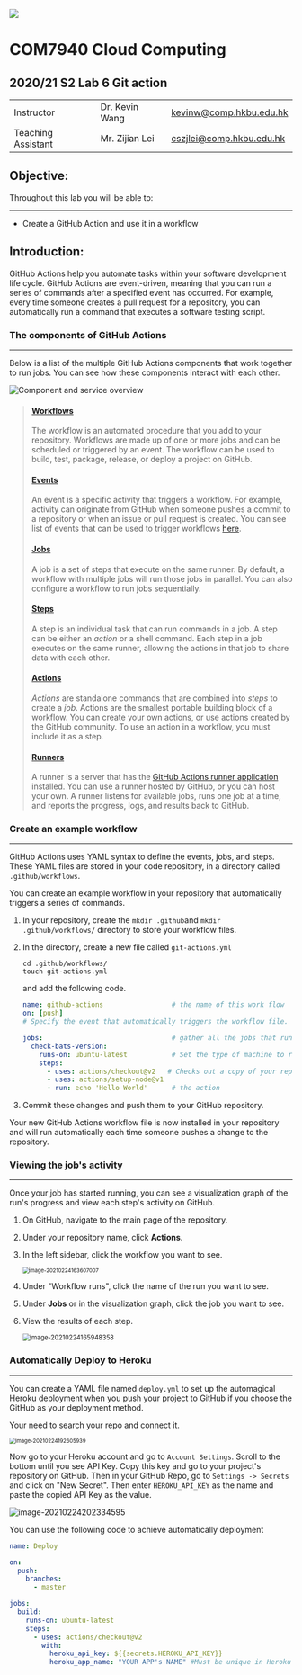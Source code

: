 ![](../imgs/hkbu.png)

# COM7940 Cloud Computing 

## 2020/21 S2 Lab 6 Git action


| | | |
|--|--|--|
| Instructor | Dr. Kevin Wang  | kevinw@comp.hkbu.edu.hk|
| Teaching Assistant | Mr. Zijian Lei | cszjlei@comp.hkbu.edu.hk |



**Objective:**
---
Throughout this lab you will be able to:

---

* Create a GitHub Action and use it in a workflow

**Introduction:** 
---
GitHub Actions help you automate tasks within your software development life cycle. GitHub Actions are event-driven, meaning that you can run a series of commands after a specified event has occurred. For example, every time someone creates a pull request for a repository, you can automatically run a command that executes a software testing script.

### **The components of GitHub Actions**

---

Below is a list of the multiple GitHub Actions components that work together to run jobs. You can see how these components interact with each other.

![Component and service overview](https://docs.github.com/assets/images/help/images/overview-actions-design.png)

> #### [Workflows](https://docs.github.com/en/actions/learn-github-actions/introduction-to-github-actions#workflows)
>
> The workflow is an automated procedure that you add to your repository. Workflows are made up of one or more jobs and can be scheduled or triggered by an event. The workflow can be used to build, test, package, release, or deploy a project on GitHub.
>
> #### [Events](https://docs.github.com/en/actions/learn-github-actions/introduction-to-github-actions#events)
>
> An event is a specific activity that triggers a workflow. For example, activity can originate from GitHub when someone pushes a commit to a repository or when an issue or pull request is created. You can see  list of events that can be used to trigger workflows  [here](https://docs.github.com/en/actions/reference/events-that-trigger-workflows#about-workflow-events).
>
> #### [Jobs](https://docs.github.com/en/actions/learn-github-actions/introduction-to-github-actions#jobs)
>
> A job is a set of steps that execute on the same runner. By default, a workflow with multiple jobs will run those jobs in parallel. You can also configure a workflow to run jobs sequentially. 
>
> #### [Steps](https://docs.github.com/en/actions/learn-github-actions/introduction-to-github-actions#steps)
>
> A step is an individual task that can run commands in a job. A step can be either an *action* or a shell command. Each step in a job executes on the same runner, allowing the actions in that job to share data with each other.
>
> #### [Actions](https://docs.github.com/en/actions/learn-github-actions/introduction-to-github-actions#actions)
>
> *Actions* are standalone commands that are combined into *steps* to create a *job*. Actions are the smallest portable building block of a workflow. You can create your own actions, or use actions created by the GitHub community. To use an action in a workflow, you must include it as a step.
>
> #### [Runners](https://docs.github.com/en/actions/learn-github-actions/introduction-to-github-actions#runners)
>
> A runner is a server that has the [GitHub Actions runner application](https://github.com/actions/runner) installed. You can use a runner hosted by GitHub, or you can host your own. A runner listens for available jobs, runs one job at a time, and reports the progress, logs, and results back to GitHub. 





### **Create an example workflow**

---

GitHub Actions uses YAML syntax to define the events, jobs, and steps. These YAML files are stored in your code repository, in a directory called `.github/workflows`.

You can create an example workflow in your repository that automatically triggers a series of commands.

1. In your repository, create the `mkdir .github`and `mkdir .github/workflows/` directory to store your workflow files.

2. In the directory, create a new file called `git-actions.yml`

   ```
   cd .github/workflows/
   touch git-actions.yml
   ```

   and add the following code.

   ```yaml
   name: github-actions  				# the name of this work flow
   on: [push]  
   # Specify the event that automatically triggers the workflow file. This example uses the push event, so that the jobs run every time someone pushes a change to the repository
   
   jobs:  								# gather all the jobs that run in the workflow
     check-bats-version:
       runs-on: ubuntu-latest   		# Set the type of machine to run on
       steps:
         - uses: actions/checkout@v2   # Checks out a copy of your repository on the ubuntu-latest machine
         - uses: actions/setup-node@v1  
         - run: echo 'Hello World'  	# the action
   
   ```

3. Commit these changes and push them to your GitHub repository.

Your new GitHub Actions workflow file is now installed in your repository and will run automatically each time someone pushes a change to the repository. 



### **Viewing the job's activity**

---

Once your job has started running, you can see a visualization graph of the run's progress and view each step's activity on GitHub.

1. On GitHub, navigate to the main page of the repository.

2. Under your repository name, click **Actions**.

3. In the left sidebar, click the workflow you want to see.

   <img src="..\2021S2-COMP7940\action" alt="image-20210224163607007" style="zoom:67%;" />

   

4. Under "Workflow runs", click the name of the run you want to see.

5. Under **Jobs** or in the visualization graph, click the job you want to see.

6. View the results of each step.

   <img src="..\2021S2-COMP7940\results" alt="image-20210224165948358" style="zoom: 80%;" />



###  Automatically Deploy to Heroku 

---
You can create a YAML file named `deploy.yml` to set up the automagical Heroku deployment  when you push your project to GitHub if you choose the GitHub as your deployment method.

Your need to search your repo and connect it.

<img src="..\2021S2-COMP7940\deployment_method" alt="image-20210224192605939" style="zoom: 67%;" />



Now go to your Heroku account and go to `Account Settings`. Scroll to the bottom until you see API Key. Copy this key and go to your project's repository on GitHub. Then in your GitHub Repo, go to `Settings -> Secrets` and click on "New Secret". Then enter `HEROKU_API_KEY` as the name and paste the copied API Key as the value.

![image-20210224202334595](..\2021S2-COMP7940\secrets)

You can use the following code to achieve automatically deployment

```yaml
name: Deploy

on:
  push:
    branches:
      - master

jobs:
  build:
    runs-on: ubuntu-latest
    steps:
      - uses: actions/checkout@v2
        with:
          heroku_api_key: ${{secrets.HEROKU_API_KEY}}
          heroku_app_name: "YOUR APP's NAME" #Must be unique in Heroku
```

